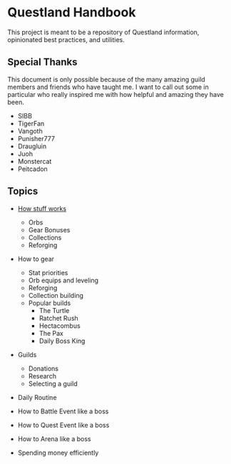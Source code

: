 # Questland Handbook
This project is meant to be a repository of Questland information, opinionated best practices, and utilities.

## Special Thanks
This document is only possible because of the many amazing guild members and friends who have taught 
me.  I want to call out some in particular who really inspired me with how helpful and amazing they 
have been.

- SIBB
- TigerFan
- Vangoth
- Punisher777
- Draugluin
- Juoh
- Monstercat
- Peitcadon


## Topics

- [How stuff works](how-stuff-works.md)
   - Orbs
   - Gear Bonuses
   - Collections
   - Reforging

- How to gear
   - Stat priorities
   - Orb equips and leveling
   - Reforging
   - Collection building
   - Popular builds
      - The Turtle
      - Ratchet Rush
      - Hectacombus
      - The Pax
      - Daily Boss King

- Guilds
  - Donations
  - Research
  - Selecting a guild

- Daily Routine

- How to Battle Event like a boss

- How to Quest Event like a boss

- How to Arena like a boss

- Spending money efficiently



